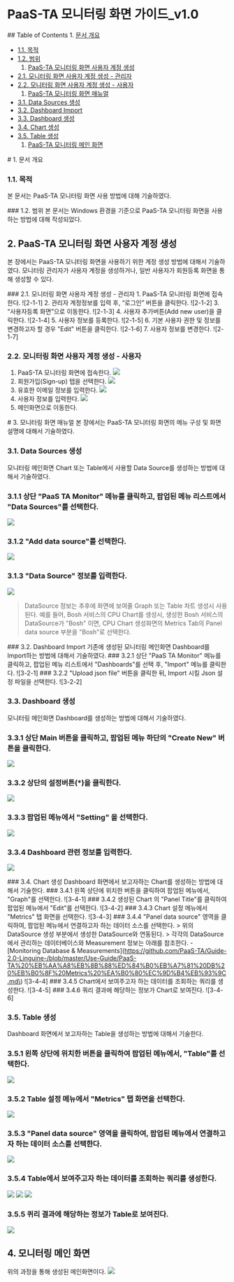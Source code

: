 # PaaS-TA 모니터링 화면 가이드\_v1.0

\#\# Table of Contents 1. [문서 개요](paas-ta-_v1.0-1.md#1)

* [1.1. 목적](paas-ta-_v1.0-1.md#2)
* [1.2. 범위](paas-ta-_v1.0-1.md#3)
  1. [PaaS-TA 모니터링 화면 사용자 계정 생성](paas-ta-_v1.0-1.md#4)
* [2.1.  모니터링 화면 사용자 계정 생성 - 관리자](paas-ta-_v1.0-1.md#5)
* [2.2.  모니터링 화면 사용자 계정 생성 - 사용자](paas-ta-_v1.0-1.md#6)
  1. [PaaS-TA 모니터링 화면 매뉴얼](paas-ta-_v1.0-1.md#7)
* [3.1.  Data Sources 생성](paas-ta-_v1.0-1.md#8)
* [3.2.  Dashboard Import](paas-ta-_v1.0-1.md#9)     
* [3.3.  Dashboard 생성](paas-ta-_v1.0-1.md#10)
* [3.4.  Chart 생성](paas-ta-_v1.0-1.md#11)
* [3.5.  Table 생성](paas-ta-_v1.0-1.md#12)
  1. [PaaS-TA 모니터링 메인 화면](paas-ta-_v1.0-1.md#13)

 \# 1. 문서 개요

### 1.1. 목적

본 문서는 PaaS-TA 모니터링 화면 사용 방법에 대해 기술하였다.

 \#\#\# 1.2. 범위 본 문서는 Windows 환경을 기준으로 PaaS-TA 모니터링 화면을 사용하는 방법에 대해 작성되었다.

## 2.  PaaS-TA 모니터링 화면 사용자 계정 생성

본 장에서는 PaaS-TA 모니터링 화면을 사용하기 위한 계정 생성 방법에 대해서 기술하였다. 모니터링 관리자가 사용자 계정을 생성하거나, 일반 사용자가 회원등록 화면을 통해 생성할 수 있다.

 \#\#\# 2.1. 모니터링 화면 사용자 계정 생성 - 관리자 1. PaaS-TA 모니터링 화면에 접속한다. !\[2-1-1\] 2. 관리자 계정정보를 입력 후, “로그인” 버튼을 클릭한다. !\[2-1-2\] 3. “사용자등록 화면”으로 이동한다. !\[2-1-3\] 4. 사용자 추가버튼\(Add new user\)을 클릭한다. !\[2-1-4\] 5. 사용자 정보를 등록한다. !\[2-1-5\] 6. 기본 사용자 권한 및 정보를 변경하고자 할 경우 "Edit" 버튼을 클릭한다. !\[2-1-6\] 7. 사용자 정보를 변경한다. !\[2-1-7\]

### 2.2.  모니터링 화면 사용자 계정 생성 - 사용자

1. PaaS-TA 모니터링 화면에 접속한다. ![](../../.gitbook/assets/2-1-1%20%2829%29.png)
2. 회원가입\(Sign-up\) 탭을 선택한다. ![](../../.gitbook/assets/2-2-2%20%286%29.png)
3. 유효한 이메일 정보를 입력한다. ![](../../.gitbook/assets/2-2-3%20%284%29.png)
4. 사용자 정보를 입력한다. ![](../../.gitbook/assets/2-2-4%20%282%29.png)
5. 메인화면으로 이동한다.

 \# 3. 모니터링 화면 매뉴얼 본 장에서는 PaaS-TA 모니터링 화면의 메뉴 구성 및 화면 설명에 대해서 기술하였다.

### 3.1.  Data Sources 생성

모니터링 메인화면 Chart 또는 Table에서 사용할 Data Source를 생성하는 방법에 대해서 기술하였다.

### 3.1.1 상단 "PaaS TA Monitor" 메뉴를 클릭하고, 팝업된 메뉴 리스트에서 "Data Sources"를 선택한다.

![](../../.gitbook/assets/3-1-1%20%285%29.png)

### 3.1.2 "Add data source"를 선택한다.

![](../../.gitbook/assets/3-1-2%20%282%29.png)

### 3.1.3 "Data Source" 정보를 입력한다.

![](../../.gitbook/assets/3-1-3%20%282%29.png)

> DataSource 정보는 추후에 화면에 보여줄 Graph 또는 Table 차트 생성시 사용된다. 예를 들어, Bosh 서비스의 CPU Chart를 생성시, 생성한 Bosh 서비스의 DataSource가 "Bosh" 이면, CPU Chart 생성화면의 Metrics Tab의 Panel data source 부분을 "Bosh"로 선택한다.

 \#\#\# 3.2. Dashboard Import 기존에 생성된 모니터링 메인화면 Dashboard를 Import하는 방법에 대해서 기술하였다. \#\#\# 3.2.1 상단 "PaaS TA Monitor" 메뉴를 클릭하고, 팝업된 메뉴 리스트에서 "Dashboards"를 선택 후, "Import" 메뉴를 클릭한다. !\[3-2-1\] \#\#\# 3.2.2 "Upload json file" 버튼을 클릭한 뒤, Import 시킬 Json 설정 파일을 선택한다. !\[3-2-2\]

### 3.3.  Dashboard 생성

모니터링 메인화면 Dashboard를 생성하는 방법에 대해서 기술하였다.

### 3.3.1 상단 Main 버튼을 클릭하고, 팝업된 메뉴 하단의 "Create New" 버튼을 클릭한다.

![](../../.gitbook/assets/3-3-1%20%282%29.png)

### 3.3.2 상단의 설정버튼\(\*\)을 클릭한다.

![](../../.gitbook/assets/3-3-2%20%282%29.png)

### 3.3.3 팝업된 메뉴에서 "Setting" 을 선택한다.

![](../../.gitbook/assets/3-3-3%20%282%29.png)

### 3.3.4 Dashboard 관련 정보를 입력한다.

![](../../.gitbook/assets/3-3-4%20%282%29.png)

 \#\#\# 3.4. Chart 생성 Dashboard 화면에서 보고자하는 Chart를 생성하는 방법에 대해서 기술한다. \#\#\# 3.4.1 왼쪽 상단에 위치한 버튼을 클릭하여 팝업된 메뉴에서, "Graph"를 선택한다. !\[3-4-1\] \#\#\# 3.4.2 생성된 Chart 의 "Panel Title"를 클릭하여 팝업된 메뉴에서 "Edit"를 선택한다. !\[3-4-2\] \#\#\# 3.4.3 Chart 설정 메뉴에서 "Metrics" 탭 화면을 선택한다. !\[3-4-3\] \#\#\# 3.4.4 "Panel data source" 영역을 클릭하여, 팝업된 메뉴에서 연결하고자 하는 데이터 소스를 선택한다. &gt; 위의 DataSource 생성 부분에서 생성한 DataSource와 연동된다. &gt; 각각의 DataSource에서 관리하는 데이터베이스와 Measurement 정보는 아래를 참조한다. - \[Monitoring Database & Measurements\]\(https://github.com/PaaS-TA/Guide-2.0-Linguine-/blob/master/Use-Guide/PaaS-TA%20%EB%AA%A8%EB%8B%88%ED%84%B0%EB%A7%81%20DB%20%EB%B0%8F%20Metrics%20%EA%B0%80%EC%9D%B4%EB%93%9C.md\) !\[3-4-4\] \#\#\# 3.4.5 Chart에서 보여주고자 하는 데이터를 조회하는 쿼리를 생성한다. !\[3-4-5\] \#\#\# 3.4.6 쿼리 결과에 해당하는 정보가 Chart로 보여진다. !\[3-4-6\]

### 3.5.  Table 생성

Dashboard 화면에서 보고자하는 Table을 생성하는 방법에 대해서 기술한다.

### 3.5.1 왼쪽 상단에 위치한 버튼을 클릭하여 팝업된 메뉴에서, "Table"를 선택한다.

![](../../.gitbook/assets/3-5-1%20%282%29.png)

### 3.5.2 Table 설정 메뉴에서 "Metrics" 탭 화면을 선택한다.

![](../../.gitbook/assets/3-5-2%20%282%29.png)

### 3.5.3 "Panel data source" 영역을 클릭하여, 팝업된 메뉴에서 연결하고자 하는 데이터 소스를 선택한다.

![](../../.gitbook/assets/3-5-3%20%282%29.png)

### 3.5.4 Table에서 보여주고자 하는 데이터를 조회하는 쿼리를 생성한다.

![](../../.gitbook/assets/3-5-4-1%20%282%29.png) ![](../../.gitbook/assets/3-5-4-2%20%282%29.png) ![](../../.gitbook/assets/3-5-4-3%20%282%29.png)

### 3.5.5 퀴리 결과에 해당하는 정보가 Table로 보여진다.

![](../../.gitbook/assets/3-3-5%20%282%29.png)

## 4. 모니터링 메인 화면

위의 과정을 통해 생성된 메인화면이다. ![](../../.gitbook/assets/main%20%282%29.png)

